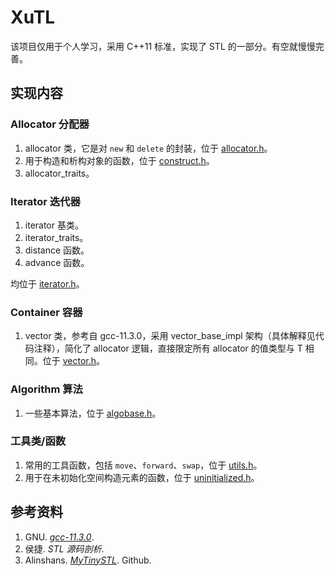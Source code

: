 # XuTL

该项目仅用于个人学习，采用 C++11 标准，实现了 STL 的一部分。有空就慢慢完善。

## 实现内容

### Allocator 分配器

1. allocator 类，它是对 `new` 和 `delete` 的封装，位于 [allocator.h](XuTL/allocator.h)。
2. 用于构造和析构对象的函数，位于 [construct.h](XuTL/construct.h)。
3. allocator_traits。

### Iterator 迭代器

1. iterator 基类。
2. iterator_traits。
3. distance 函数。
4. advance 函数。

均位于 [iterator.h](XuTL/iterator.h)。

### Container 容器

1. vector 类，参考自 gcc-11.3.0，采用 vector_base_impl 架构（具体解释见代码注释），简化了 allocator 逻辑，直接限定所有 allocator 的值类型与 T 相同。位于 [vector.h](XuTL/vector.h)。

### Algorithm 算法

1. 一些基本算法，位于 [algobase.h](XuTL/algobase.h)。


### 工具类/函数

1. 常用的工具函数，包括 `move`、`forward`、`swap`，位于 [utils.h](XuTL/utils.h)。
2. 用于在未初始化空间构造元素的函数，位于 [uninitialized.h](XuTL/uninitialized.h)。


## 参考资料

1. GNU. [*gcc-11.3.0*](https://mirrors.aliyun.com/gnu/gcc/gcc-11.3.0).
2. 侯捷. *STL 源码剖析*.
3. Alinshans. [*MyTinySTL*](https://github.com/Alinshans/MyTinySTL). Github.